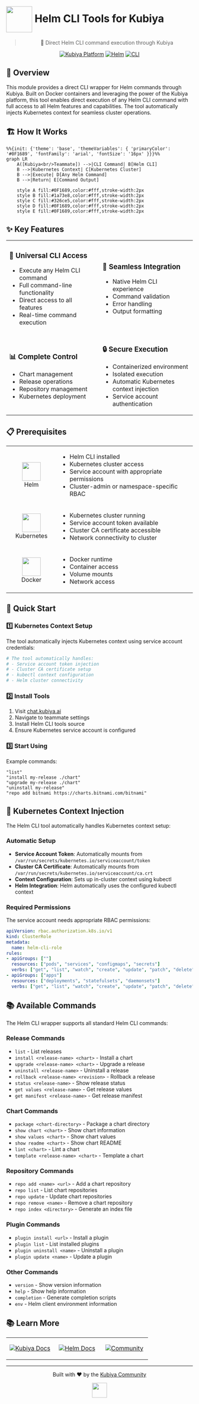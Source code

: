 # <img src="https://helm.sh/img/helm.svg" width="70" align="center" /> Helm CLI Tools for Kubiya

<div align="center">

> 🚀 Direct Helm CLI command execution through Kubiya

[![Kubiya Platform](https://img.shields.io/badge/Kubiya-Platform-blue?style=for-the-badge&logo=data:image/png;base64,iVBORw0KGgoAAAANSUhEUgAAAA4AAAAOCAYAAAAfSC3RAAAACXBIWXMAAAsTAAALEwEAmpwYAAAAAXNSR0IArs4c6QAAAARnQU1BAACxjwv8YQUAAADASURBVHgBjZLBDcIwEARPCX/cAakg6YB0QEqgA6ACQgWEDkgHpAPoAFcAJUAFrGYtWbKwlGQ/Zn1n786SyZxzEfYKd4uphSunA1rX7dKAzlWQBqbB+bacc1m4wCtFg1GM4RQKLRQXeKNh4Vz/lWjBHw3X+2KmE0+oB+71M0UR1WOwHvzJ0sDgC9xh0lbOLNbk4kUBJXw8ITPU4N+rR7zQwOKXvNDgvP6GpgbOXIQRX+4ZlX4QBPbBxbpV/FV8ARfDSCg/4aaZAAAAAElFTkSuQmCC)](https://chat.kubiya.ai)
[![Helm](https://img.shields.io/badge/Helm-Kubernetes-0F1689?style=for-the-badge&logo=helm&logoColor=white)](https://helm.sh/)
[![CLI](https://img.shields.io/badge/CLI-Powered-326CE5?style=for-the-badge&logo=terminal&logoColor=white)](https://helm.sh/docs/)

</div>

## 🎯 Overview

This module provides a direct CLI wrapper for Helm commands through Kubiya. Built on Docker containers and leveraging the power of the Kubiya platform, this tool enables direct execution of any Helm CLI command with full access to all Helm features and capabilities. The tool automatically injects Kubernetes context for seamless cluster operations.

## 🏗️ How It Works

```mermaid
%%{init: {'theme': 'base', 'themeVariables': { 'primaryColor': '#0F1689', 'fontFamily': 'arial', 'fontSize': '16px' }}}%%
graph LR
    A([Kubiya<br/>Teammate]) -->|CLI Command| B[Helm CLI]
    B -->|Kubernetes Context| C[Kubernetes Cluster]
    B -->|Execute| D[Any Helm Command]
    B -->|Return| E[Command Output]
    
    style A fill:#0F1689,color:#fff,stroke-width:2px
    style B fill:#1a73e8,color:#fff,stroke-width:2px
    style C fill:#326ce5,color:#fff,stroke-width:2px
    style D fill:#0F1689,color:#fff,stroke-width:2px
    style E fill:#0F1689,color:#fff,stroke-width:2px
```

## ✨ Key Features

<table>
<tr>
<td width="50%">

### 🔧 Universal CLI Access
- Execute any Helm CLI command
- Full command-line functionality
- Direct access to all features
- Real-time command execution

</td>
<td width="50%">

### 🚀 Seamless Integration
- Native Helm CLI experience
- Command validation
- Error handling
- Output formatting

</td>
</tr>
<tr>
<td width="50%">

### 📊 Complete Control
- Chart management
- Release operations
- Repository management
- Kubernetes deployment

</td>
<td width="50%">

### 🔒 Secure Execution
- Containerized environment
- Isolated execution
- Automatic Kubernetes context injection
- Service account authentication

</td>
</tr>
</table>

## 📋 Prerequisites

<table>
<tr>
<td width="120" align="center">
<img src="https://helm.sh/img/helm.svg" width="50"/>
<br/>Helm
</td>
<td>

- Helm CLI installed
- Kubernetes cluster access
- Service account with appropriate permissions
- Cluster-admin or namespace-specific RBAC

</td>
</tr>
<tr>
<td width="120" align="center">
<img src="https://kubernetes.io/icons/icon-128x128.png" width="50"/>
<br/>Kubernetes
</td>
<td>

- Kubernetes cluster running
- Service account token available
- Cluster CA certificate accessible
- Network connectivity to cluster

</td>
</tr>
<tr>
<td width="120" align="center">
<img src="https://www.docker.com/wp-content/uploads/2023/08/logo-guide-logos-1.svg" width="50"/>
<br/>Docker
</td>
<td>

- Docker runtime
- Container access
- Volume mounts
- Network access

</td>
</tr>
</table>

## 🚀 Quick Start

### 1️⃣ Kubernetes Context Setup

The tool automatically injects Kubernetes context using service account credentials:

```bash
# The tool automatically handles:
# - Service account token injection
# - Cluster CA certificate setup
# - kubectl context configuration
# - Helm cluster connectivity
```

### 2️⃣ Install Tools

1. Visit [chat.kubiya.ai](https://chat.kubiya.ai)
2. Navigate to teammate settings
3. Install Helm CLI tools source
4. Ensure Kubernetes service account is configured

### 3️⃣ Start Using

Example commands:
```
"list"
"install my-release ./chart"
"upgrade my-release ./chart"
"uninstall my-release"
"repo add bitnami https://charts.bitnami.com/bitnami"
```

## 🔧 Kubernetes Context Injection

The Helm CLI tool automatically handles Kubernetes context setup:

### Automatic Setup
- **Service Account Token**: Automatically mounts from `/var/run/secrets/kubernetes.io/serviceaccount/token`
- **Cluster CA Certificate**: Automatically mounts from `/var/run/secrets/kubernetes.io/serviceaccount/ca.crt`
- **Context Configuration**: Sets up in-cluster context using kubectl
- **Helm Integration**: Helm automatically uses the configured kubectl context

### Required Permissions
The service account needs appropriate RBAC permissions:
```yaml
apiVersion: rbac.authorization.k8s.io/v1
kind: ClusterRole
metadata:
  name: helm-cli-role
rules:
- apiGroups: [""]
  resources: ["pods", "services", "configmaps", "secrets"]
  verbs: ["get", "list", "watch", "create", "update", "patch", "delete"]
- apiGroups: ["apps"]
  resources: ["deployments", "statefulsets", "daemonsets"]
  verbs: ["get", "list", "watch", "create", "update", "patch", "delete"]
```

## 📚 Available Commands

The Helm CLI wrapper supports all standard Helm CLI commands:

### Release Commands
- `list` - List releases
- `install <release-name> <chart>` - Install a chart
- `upgrade <release-name> <chart>` - Upgrade a release
- `uninstall <release-name>` - Uninstall a release
- `rollback <release-name> <revision>` - Rollback a release
- `status <release-name>` - Show release status
- `get values <release-name>` - Get release values
- `get manifest <release-name>` - Get release manifest

### Chart Commands
- `package <chart-directory>` - Package a chart directory
- `show chart <chart>` - Show chart information
- `show values <chart>` - Show chart values
- `show readme <chart>` - Show chart README
- `lint <chart>` - Lint a chart
- `template <release-name> <chart>` - Template a chart

### Repository Commands
- `repo add <name> <url>` - Add a chart repository
- `repo list` - List chart repositories
- `repo update` - Update chart repositories
- `repo remove <name>` - Remove a chart repository
- `repo index <directory>` - Generate an index file

### Plugin Commands
- `plugin install <url>` - Install a plugin
- `plugin list` - List installed plugins
- `plugin uninstall <name>` - Uninstall a plugin
- `plugin update <name>` - Update a plugin

### Other Commands
- `version` - Show version information
- `help` - Show help information
- `completion` - Generate completion scripts
- `env` - Helm client environment information

## 📚 Learn More

<table>
<tr>
<td width="33%" align="center">

[![Kubiya Docs](https://img.shields.io/badge/Kubiya-Docs-blue?style=for-the-badge&logo=readthedocs)](https://docs.kubiya.ai)

</td>
<td width="33%" align="center">

[![Helm Docs](https://img.shields.io/badge/Helm-Docs-0F1689?style=for-the-badge&logo=helm)](https://helm.sh/docs/)

</td>
<td width="33%" align="center">

[![Community](https://img.shields.io/badge/Join-Community-orange?style=for-the-badge&logo=slack)](https://slack.helm.sh/)

</td>
</tr>
</table>

---

<div align="center">

Built with ❤️ by the [Kubiya Community](https://chat.kubiya.ai)

<img src="https://helm.sh/img/helm.svg" width="40" /> 